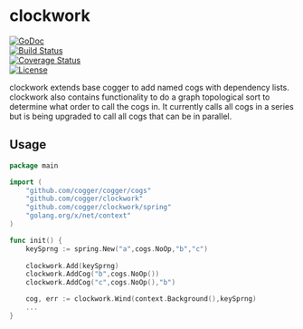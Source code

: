 # clockwork

[![GoDoc](https://godoc.org/github.com/cogger/clockwork?status.png)](http://godoc.org/github.com/cogger/clockwork)  
 [![Build Status](https://travis-ci.org/cogger/clockwork.svg?branch=master)](https://travis-ci.org/cogger/clockwork)  
[![Coverage Status](https://coveralls.io/repos/cogger/clockwork/badge.svg?branch=master)](https://coveralls.io/r/cogger/clockwork?branch=master)  
[![License](http://img.shields.io/:license-apache-blue.svg)](http://www.apache.org/licenses/LICENSE-2.0.html)

clockwork extends base cogger to add named cogs with dependency lists.  clockwork also contains functionality to do a graph topological sort to determine what order to call the cogs in.  It currently calls all cogs in a series but is being upgraded to call all cogs that can be in parallel.

## Usage

~~~ go
package main

import (
	"github.com/cogger/cogger/cogs"
	"github.com/cogger/clockwork"
	"github.com/cogger/clockwork/spring"
	"golang.org/x/net/context"
)

func init() {
	keySprng := spring.New("a",cogs.NoOp,"b","c")
	
	clockwork.Add(keySprng)
	clockwork.AddCog("b",cogs.NoOp())
	clockwork.AddCog("c",cogs.NoOp(),"b")

	cog, err := clockwork.Wind(context.Background(),keySprng)
	...	
}
~~~